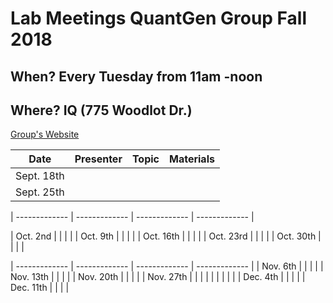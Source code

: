 # Lab Meetings QuantGen Group Fall 2018

## When? Every Tuesday from 11am -noon

## Where? IQ (775 Woodlot Dr.)

[Group's Website](http://quantgen.github.io/)

| Date           | Presenter     |  Topic        |  Materials    |
| -------------  | ------------- | ------------- | ------------- |
| Sept. 18th   |  | |  |
| Sept. 25th   |  | |  |

| -------------  | ------------- | ------------- | ------------- |

| Oct. 2nd   |  | |  |
| Oct. 9th   |  | |  |
| Oct. 16th   |  | |  |
| Oct. 23rd  |  | |  |
| Oct. 30th  |  | |  |


| -------------  | ------------- | ------------- | ------------- |
| Nov. 6th   |  | |  |
| Nov. 13th   |  | |  |
| Nov. 20th   |  | |  |
| Nov. 27th   |  | |  |
| | | |  |
| Dec. 4th   |  | |  |
| Dec. 11th   |  | |  |

